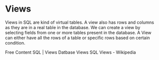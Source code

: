 # Views

Views in SQL are kind of virtual tables. A view also has rows and columns as they are in a real table in the database. We can create a view by selecting fields from one or more tables present in the database. A View can either have all the rows of a table or specific rows based on certain condition.

<ResourceGroupTitle>Free Content</ResourceGroupTitle>
<BadgeLink colorScheme='yellow' badgeText='Read' href='https://www.geeksforgeeks.org/sql-views/'>SQL | Views</BadgeLink>
<BadgeLink colorScheme='yellow' badgeText='Read' href='https://www.ibm.com/docs/en/eamfoc/7.6.0?topic=structure-views'>Datbase Views</BadgeLink>
<BadgeLink colorScheme='yellow' badgeText='Read' href='https://en.wikipedia.org/wiki/View_(SQL)'>SQL Views - Wikipedia</BadgeLink>
